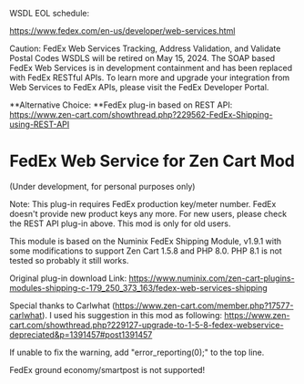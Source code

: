 WSDL EOL schedule:

https://www.fedex.com/en-us/developer/web-services.html

Caution: FedEx Web Services Tracking, Address Validation, and Validate Postal Codes WSDLS will be retired on May 15, 2024. The SOAP based FedEx Web Services is in development containment and has been replaced with FedEx RESTful APIs. To learn more and upgrade your integration from Web Services to FedEx APIs, please visit the FedEx Developer Portal.

**Alternative Choice: **FedEx plug-in based on REST API: 
https://www.zen-cart.com/showthread.php?229562-FedEx-Shipping-using-REST-API

# FedEx Web Service for Zen Cart Mod

(Under development, for personal purposes only)

Note: This plug-in requires FedEx production key/meter number. FedEx doesn't provide new product keys any more. For new users, please check the REST API plug-in above. This mod is only for old users. 

This module is based on the Numinix FedEx Shipping Module, v1.9.1 with some modifications to support Zen Cart 1.5.8 and PHP 8.0. PHP 8.1 is not tested so probably it still works. 

Original plug-in download Link: https://www.numinix.com/zen-cart-plugins-modules-shipping-c-179_250_373_163/fedex-web-services-shipping

Special thanks to Carlwhat (https://www.zen-cart.com/member.php?17577-carlwhat). I used his suggestion in this mod as following: 
https://www.zen-cart.com/showthread.php?229127-upgrade-to-1-5-8-fedex-webservice-depreciated&p=1391457#post1391457

If unable to fix the warning, add "error_reporting(0);" to the top line.

FedEx ground economy/smartpost is not supported!
